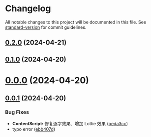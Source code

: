 # Changelog

All notable changes to this project will be documented in this file. See [standard-version](https://github.com/conventional-changelog/standard-version) for commit guidelines.

## [0.2.0](https://github.com/couriourc/OpenTranslatorExtension/compare/v0.1.0...v0.2.0) (2024-04-21)

## [0.1.0](https://github.com/couriourc/OpenTranslatorExtension/compare/v0.0.1...v0.1.0) (2024-04-20)

# [0.0.0](https://github.com/couriourc/OpenTranslatorExtension/compare/v0.0.1...v0.0.0) (2024-04-20)



## [0.0.1](https://github.com/couriourc/OpenTranslatorExtension/compare/ebb407ddc79ea44a6ed8a244e37e7d53b08ab98a...v0.0.1) (2024-04-20)


### Bug Fixes

* **ContentScript:** 修复逐字效果、增加 Lottie 效果 ([beda3cc](https://github.com/couriourc/OpenTranslatorExtension/commit/beda3ccac2aa9ebca91afe8359c622579a289d3d))
* typo error ([ebb407d](https://github.com/couriourc/OpenTranslatorExtension/commit/ebb407ddc79ea44a6ed8a244e37e7d53b08ab98a))
